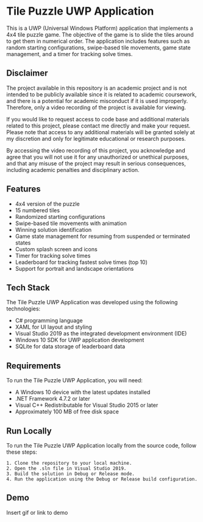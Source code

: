 
# Tile Puzzle UWP Application

This is a UWP (Universal Windows Platform) application that implements a 4x4 tile puzzle game. The objective of the game is to slide the tiles around to get them in numerical order. The application includes features such as random starting configurations, swipe-based tile movements, game state management, and a timer for tracking solve times.

##  Disclaimer

The project available in this repository is an academic project and is not intended to be publicly available since it is related to academic coursework, and there is a potential for academic misconduct if it is used improperly. Therefore, only a video recording of the project is available for viewing.

If you would like to request access to code base and additional materials related to this project, please contact me directly and make your request. Please note that access to any additional materials will be granted solely at my discretion and only for legitimate educational or research purposes.

By accessing the video recording of this project, you acknowledge and agree that you will not use it for any unauthorized or unethical purposes, and that any misuse of the project may result in serious consequences, including academic penalties and disciplinary action.
## Features

- 4x4 version of the puzzle
- 15 numbered tiles
- Randomized starting configurations
- Swipe-based tile movements with animation
- Winning solution identification
- Game state management for resuming from suspended or terminated states
- Custom splash screen and icons
- Timer for tracking solve times
- Leaderboard for tracking fastest solve times (top 10)
- Support for portrait and landscape orientations
## Tech Stack

The Tile Puzzle UWP Application was developed using the following technologies:

- C# programming language
- XAML for UI layout and styling
- Visual Studio 2019 as the integrated development environment (IDE)
- Windows 10 SDK for UWP application development
- SQLite for data storage of leaderboard data


## Requirements

To run the Tile Puzzle UWP Application, you will need:

- A Windows 10 device with the latest updates installed
- .NET Framework 4.7.2 or later
- Visual C++ Redistributable for Visual Studio 2015 or later
- Approximately 100 MB of free disk space
## Run Locally

To run the Tile Puzzle UWP Application locally from the source code, follow these steps:

	1. Clone the repository to your local machine.
	2. Open the .sln file in Visual Studio 2019.
	3. Build the solution in Debug or Release mode.
	4. Run the application using the Debug or Release build configuration.


## Demo

Insert gif or link to demo
